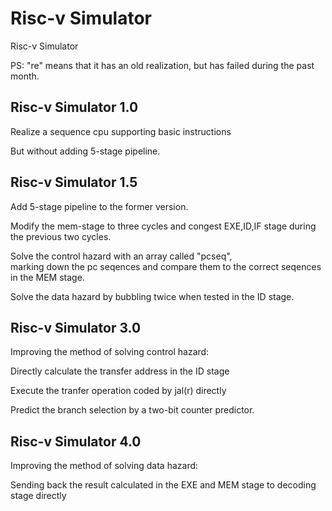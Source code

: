 # Risc-v Simulator

Risc-v Simulator  

PS: "re" means that it has an old realization, but has failed during the past month.  

## Risc-v Simulator 1.0  
Realize a sequence cpu supporting basic instructions    

But without adding 5-stage pipeline.  

## Risc-v Simulator 1.5  
Add 5-stage pipeline to the former version.  

Modify the mem-stage to three cycles and congest EXE,ID,IF stage during the previous two cycles. 

Solve the control hazard with an array called "pcseq",   
marking down the pc seqences and compare them to the correct seqences in the MEM stage.  

Solve the data hazard by bubbling twice when tested in the ID stage.  

## Risc-v Simulator 3.0  
Improving the method of solving control hazard:  

Directly calculate the transfer address in the ID stage  

Execute the tranfer operation coded by jal(r) directly  

Predict the branch selection by a two-bit counter predictor.  

## Risc-v Simulator 4.0  
Improving the method of solving data hazard:  

Sending back the result calculated in the EXE and MEM stage to decoding stage directly  
